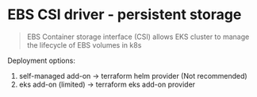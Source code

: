 # EBS CSI driver - persistent storage
> EBS Container storage interface (CSI) allows EKS cluster to manage the lifecycle of EBS volumes in k8s

Deployment options: 
1. self-managed add-on -> terraform helm provider (Not recommended)
2. eks add-on (limited) -> terraform eks add-on provider
